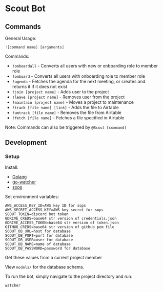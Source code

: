 # Scout Bot
## Commands
General Usage:
```
![command name] [arguments]
```
Commands:
- `!onboardall` - Converts all users with new or onboarding role to member role
- `!onboard` - Converts all users with onboarding role to member role
- `!agenda` - Fetches the agenda for the next meeting, or creates and returns it if it does not exist
- `!join [project name]` - Adds user to the project
- `!leave [project name]` - Removes user from the project
- `!maintain [project name]` - Moves a project to maintenance
- `!track [file name] [link]` - Adds the file to Airtable
- `!untrack [file name]` - Removes the file from Airtable
- `!fetch [file name]` - Fetches a file specified in Airtable

Note: Commands can also be triggered by `@Scout [command]`
## Development
### Setup
Install:
- [Golang](https://golang.org/)
- [go-watcher](https://github.com/canthefason/go-watcher)
- [sops](https://github.com/mozilla/sops)

Set environment variables:
```
AWS_ACCESS_KEY_ID=AWS key ID for sops
AWS_SECRET_ACCESS_KEY=AWS key secret for sops
SCOUT_TOKEN=discord bot token
GDRIVE_CREDS=base64 str version of credentials.json
GDRIVE_ACCESS_TOKEN=base64 str version of token.json
GITHUB_CREDS=base64 str version of github pem file
SCOUT_DB_URL=host for database
SCOUT_DB_PORT=port for database
SCOUT_DB_USER=user for database
SCOUT_DB_NAME=name of database
SCOUT_DB_PASSWORD=password for database
```
Get these values from a current project member

View `models/` for the database schema.

To run the bot, simply navigate to the project directory and run:
```
watcher
```

